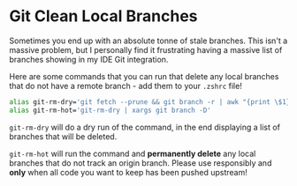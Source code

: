 # Git Clean Local Branches

Sometimes you end up with an absolute tonne of stale branches. This isn't a massive problem, but I personally find it
frustrating having a massive list of branches showing in my IDE Git integration.

Here are some commands that you can run that delete any local branches that do not have a remote branch - add them to
your `.zshrc` file!

```zsh
alias git-rm-dry='git fetch --prune && git branch -r | awk "{print \$1}" | egrep -v -f /dev/fd/0 <(git branch -vv | grep origin) | awk "{print \$1}"'
alias git-rm-hot='git-rm-dry | xargs git branch -D'
```

`git-rm-dry` will do a dry run of the command, in the end displaying a list of branches that will be deleted.

`git-rm-hot` will run the command and **permanently delete** any local branches that do not track an origin branch.
Please use responsibly and **only** when all code you want to keep has been pushed upstream!

